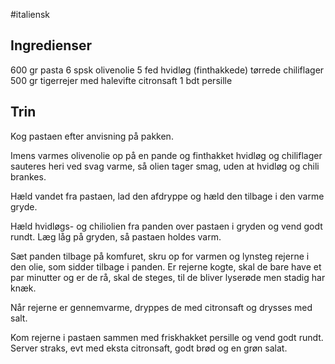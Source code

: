 #italiensk 

## Ingredienser
600 gr pasta
6 spsk olivenolie
5 fed hvidløg (finthakkede)
tørrede chiliflager
500 gr tigerrejer med halevifte
citronsaft
1 bdt persille

## Trin
Kog pastaen efter anvisning på pakken.

Imens varmes olivenolie op på en pande og finthakket hvidløg og chiliflager sauteres heri ved svag varme, så olien tager smag, uden at hvidløg og chili brankes.

Hæld vandet fra pastaen, lad den afdryppe og hæld den tilbage i den varme gryde.

Hæld hvidløgs- og chiliolien fra panden over pastaen i gryden og vend godt rundt. Læg låg på gryden, så pastaen holdes varm.

Sæt panden tilbage på komfuret, skru op for varmen og lynsteg rejerne i den olie, som sidder tilbage i panden. Er rejerne kogte, skal de bare have et par minutter og er de rå, skal de steges, til de bliver lyserøde men stadig har knæk.

Når rejerne er gennemvarme, dryppes de med citronsaft og drysses med salt.

Kom rejerne i pastaen sammen med friskhakket persille og vend godt rundt. Server straks, evt med eksta citronsaft, godt brød og en grøn salat.